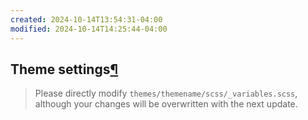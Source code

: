 ```yaml
---
created: 2024-10-14T13:54:31-04:00
modified: 2024-10-14T14:25:44-04:00
---
```


## Theme settings[¶](https://docs.phpmyadmin.net/en/latest/config.html#theme-settings "Permalink to this headline")

> Please directly modify `themes/themename/scss/_variables.scss`, although your changes will be overwritten with the next update.
